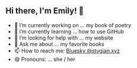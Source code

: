 ## Hi there, I'm Emily! 👋

- 🔭 I’m currently working on ... my book of poetry
- 🌱 I’m currently learning ... how to use GitHub
- 🤔 I’m looking for help with ... my website
- 💬 Ask me about ... my favorite books
- 📫 How to reach me: [Bluesky @stygian.xyz](https://bsky.app/profile/stygian.xyz)
- 😄 Pronouns: ... she / her 

<!--
**stygianwinter/stygianwinter** is a ✨ _special_ ✨ repository because its `README.md` (this file) appears on your GitHub profile.

Here are some ideas to get you started:

- 👯 I’m looking to collaborate on ... 
- ⚡ Fun fact: ... 🧛‍♀️
-->
